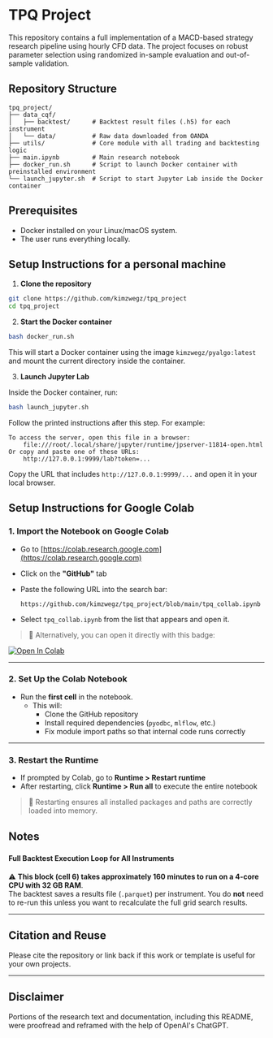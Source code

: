 # TPQ Project

This repository contains a full implementation of a MACD-based strategy research pipeline using hourly CFD data. The project focuses on robust parameter selection using randomized in-sample evaluation and out-of-sample validation.

## Repository Structure

```
tpq_project/
├── data_cqf/
│   ├── backtest/      # Backtest result files (.h5) for each instrument
│   └── data/          # Raw data downloaded from OANDA
├── utils/             # Core module with all trading and backtesting logic
├── main.ipynb         # Main research notebook
├── docker_run.sh      # Script to launch Docker container with preinstalled environment
└── launch_jupyter.sh  # Script to start Jupyter Lab inside the Docker container
```

## Prerequisites

- Docker installed on your Linux/macOS system.
- The user runs everything locally.

## Setup Instructions for a personal machine

1. **Clone the repository**

```bash
git clone https://github.com/kimzwegz/tpq_project
cd tpq_project
```

2. **Start the Docker container**

```bash
bash docker_run.sh
```

This will start a Docker container using the image `kimzwegz/pyalgo:latest` and mount the current directory inside the container.

3. **Launch Jupyter Lab**

Inside the Docker container, run:

```bash
bash launch_jupyter.sh
```

Follow the printed instructions after this step. For example:

```
To access the server, open this file in a browser:
    file:///root/.local/share/jupyter/runtime/jpserver-11814-open.html
Or copy and paste one of these URLs:
    http://127.0.0.1:9999/lab?token=...
```

Copy the URL that includes `http://127.0.0.1:9999/...` and open it in your local browser.

## Setup Instructions for Google Colab

### 1. **Import the Notebook on Google Colab**

- Go to [https://colab.research.google.com](https://colab.research.google.com)
- Click on the **"GitHub"** tab
- Paste the following URL into the search bar:

  ```
  https://github.com/kimzwegz/tpq_project/blob/main/tpq_collab.ipynb
  ```

- Select `tpq_collab.ipynb` from the list that appears and open it.

> 📌 Alternatively, you can open it directly with this badge:

[![Open In Colab](https://colab.research.google.com/assets/colab-badge.svg)](https://colab.research.google.com/github/kimzwegz/tpq_project/blob/main/tpq_collab.ipynb)

---

### 2. **Set Up the Colab Notebook**

- Run the **first cell** in the notebook.
  - This will:
    - Clone the GitHub repository
    - Install required dependencies (`pyodbc`, `mlflow`, etc.)
    - Fix module import paths so that internal code runs correctly

---

### 3. **Restart the Runtime**

- If prompted by Colab, go to **Runtime > Restart runtime**
- After restarting, click **Runtime > Run all** to execute the entire notebook

> 🔄 Restarting ensures all installed packages and paths are correctly loaded into memory.

## Notes

### <h4>Full Backtest Execution Loop for All Instruments</h4>

⚠️ **This block (cell 6) takes approximately 160 minutes to run on a 4-core CPU with 32 GB RAM**.  
The backtest saves a results file (`.parquet`) per instrument. You do **not** need to re-run this unless you want to recalculate the full grid search results.

---

## Citation and Reuse

Please cite the repository or link back if this work or template is useful for your own projects.

---

## Disclaimer

Portions of the research text and documentation, including this README, were proofread and reframed with the help of OpenAI's ChatGPT.
